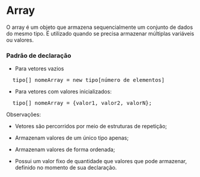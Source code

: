 # Array

O array é um objeto que armazena sequencialmente um conjunto de dados do mesmo tipo. É utilizado quando se precisa armazenar múltiplas variáveis ou valores.

### Padrão de declaração

* Para vetores vazios
<pre>
  tipo[] nomeArray = new tipo[número de elementos]
</pre>

* Para vetores com valores inicializados:
<pre>
  tipo[] nomeArray = {valor1, valor2, valorN};
</pre>

Observações:

* Vetores são percorridos por meio de estruturas de repetição;

* Armazenam valores de um único tipo apenas;

* Armazenam valores de forma ordenada;

* Possui um valor fixo de quantidade que valores que pode armazenar, definido no momento de sua declaração.
